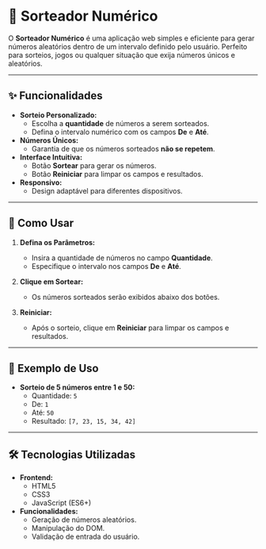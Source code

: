 # 🎲 Sorteador Numérico

O **Sorteador Numérico** é uma aplicação web simples e eficiente para gerar números aleatórios dentro de um intervalo definido pelo usuário. Perfeito para sorteios, jogos ou qualquer situação que exija números únicos e aleatórios.

---

## ✨ Funcionalidades

- **Sorteio Personalizado:**
  - Escolha a **quantidade** de números a serem sorteados.
  - Defina o intervalo numérico com os campos **De** e **Até**.
- **Números Únicos:**
  - Garantia de que os números sorteados **não se repetem**.
- **Interface Intuitiva:**
  - Botão **Sortear** para gerar os números.
  - Botão **Reiniciar** para limpar os campos e resultados.
- **Responsivo:**
  - Design adaptável para diferentes dispositivos.

---

## 🚀 Como Usar

1. **Defina os Parâmetros:**
   - Insira a quantidade de números no campo **Quantidade**.
   - Especifique o intervalo nos campos **De** e **Até**.

2. **Clique em Sortear:**
   - Os números sorteados serão exibidos abaixo dos botões.

3. **Reiniciar:**
   - Após o sorteio, clique em **Reiniciar** para limpar os campos e resultados.

---

## 🎯 Exemplo de Uso

- **Sorteio de 5 números entre 1 e 50:**
  - Quantidade: `5`
  - De: `1`
  - Até: `50`
  - Resultado: `[7, 23, 15, 34, 42]`

---

## 🛠️ Tecnologias Utilizadas

- **Frontend:**
  - HTML5
  - CSS3
  - JavaScript (ES6+)
- **Funcionalidades:**
  - Geração de números aleatórios.
  - Manipulação do DOM.
  - Validação de entrada do usuário.

